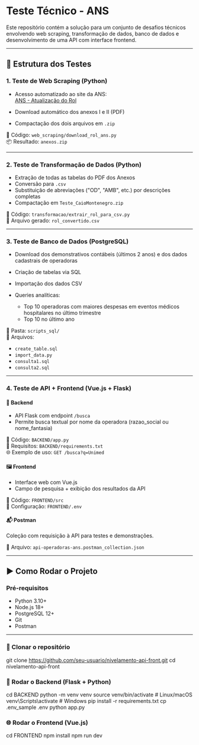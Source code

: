 # Teste Técnico - ANS

Este repositório contém a solução para um conjunto de desafios técnicos envolvendo web scraping, transformação de dados, banco de dados e desenvolvimento de uma API com interface frontend.

---

## 🧪 Estrutura dos Testes

### 1. Teste de Web Scraping (Python)

- Acesso automatizado ao site da ANS:  
  [ANS - Atualização do Rol](https://www.gov.br/ans/pt-br/acesso-a-informacao/participacao-da-sociedade/atualizacao-do-rol-de-procedimentos)

- Download automático dos anexos I e II (PDF)
- Compactação dos dois arquivos em `.zip`

📄 Código: `web_scraping/download_rol_ans.py`  
📦 Resultado: `anexos.zip`

---

### 2. Teste de Transformação de Dados (Python)

- Extração de todas as tabelas do PDF dos Anexos
- Conversão para `.csv`
- Substituição de abreviações ("OD", "AMB", etc.) por descrições completas
- Compactação em `Teste_CaioMontenegro.zip`

📄 Código: `transformacao/extrair_rol_para_csv.py`  
📄 Arquivo gerado: `rol_convertido.csv`

---

### 3. Teste de Banco de Dados (PostgreSQL)

- Download dos demonstrativos contábeis (últimos 2 anos) e dos dados cadastrais de operadoras
- Criação de tabelas via SQL
- Importação dos dados CSV
- Queries analíticas:

  - Top 10 operadoras com maiores despesas em eventos médicos hospitalares no último trimestre
  - Top 10 no último ano

📂 Pasta: `scripts_sql/`  
📄 Arquivos:  
- `create_table.sql`  
- `import_data.py`  
- `consulta1.sql`
- `consulta2.sql`

---

### 4. Teste de API + Frontend (Vue.js + Flask)

#### 🔁 Backend

- API Flask com endpoint `/busca`
- Permite busca textual por nome da operadora (razao_social ou nome_fantasia)

📄 Código: `BACKEND/app.py`  
📄 Requisitos: `BACKEND/requirements.txt`  
🌐 Exemplo de uso: `GET /busca?q=Unimed`

#### 🖼️ Frontend

- Interface web com Vue.js
- Campo de pesquisa + exibição dos resultados da API

📁 Código: `FRONTEND/src`  
📄 Configuração: `FRONTEND/.env`

#### 📬 Postman

Coleção com requisição à API para testes e demonstrações.

📁 Arquivo: `api-operadoras-ans.postman_collection.json`

---

## ▶️ Como Rodar o Projeto

### Pré-requisitos

- Python 3.10+
- Node.js 18+
- PostgreSQL 12+
- Git
- Postman

---

### 🔧 Clonar o repositório

git clone https://github.com/seu-usuario/nivelamento-api-front.git
cd nivelamento-api-front

### 🐍 Rodar o Backend (Flask + Python)

cd BACKEND
python -m venv venv
source venv/bin/activate  # Linux/macOS
venv\\Scripts\\activate    # Windows
pip install -r requirements.txt
cp .env_sample .env
python app.py

### 🌐 Rodar o Frontend (Vue.js)

cd FRONTEND
npm install
npm run dev
